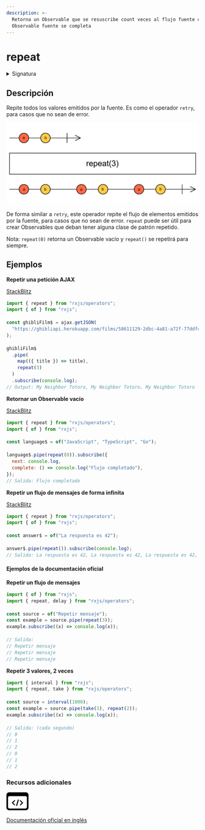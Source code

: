 ```yaml
---
description: >-
  Retorna un Observable que se resuscribe count veces al flujo fuente cuando el
  Observable fuente se completa
---
```


# repeat

<details>

<summary>Signatura</summary>

#### Firma

`repeat<T>(count: number = -1): MonoTypeOperatorFunction<T>`

#### Parámetros

#### Retorna

`MonoTypeOperatorFunction<T>`: Un Observable que se resuscribirá `count` veces al flujo fuente cuando el flujo fuente se complete.

</details>

## Descripción

Repite todos los valores emitidos por la fuente. Es como el operador `retry`, para casos que no sean de error.

![Diagrama de canicas del operador repeat](assets/images/marble-diagrams/utility/repeat.png)

De forma similar a `retry`, este operador repite el flujo de elementos emitidos por la fuente, para casos que no sean de error. `repeat` puede ser útil para crear Observables que deban tener alguna clase de patrón repetido.

Nota: `repeat(0)` retorna un Observable vacío y `repeat()` se repetirá para siempre.

## Ejemplos

**Repetir una petición AJAX**

[StackBlitz](https://stackblitz.com/edit/rxjs-repeat-1?file=index.ts)

```javascript
import { repeat } from "rxjs/operators";
import { of } from "rxjs";

const ghibliFilm$ = ajax.getJSON(
  "https://ghibliapi.herokuapp.com/films/58611129-2dbc-4a81-a72f-77ddfc1b1b49"
);

ghibliFilm$
  .pipe(
    map(({ title }) => title),
    repeat(3)
  )
  .subscribe(console.log);
// Output: My Neighbor Totoro, My Neighbor Totoro, My Neighbor Totoro
```

**Retornar un Observable vacío**

[StackBlitz](https://stackblitz.com/edit/rxjs-repeat-2?file=index.ts)

```javascript
import { repeat } from "rxjs/operators";
import { of } from "rxjs";

const language$ = of("JavaScript", "TypeScript", "Go");

language$.pipe(repeat(0)).subscribe({
  next: console.log,
  complete: () => console.log("Flujo completado"),
});
// Salida: Flujo completado
```

**Repetir un flujo de mensajes de forma infinita**

[StackBlitz](https://stackblitz.com/edit/rxjs-repeat-3?file=index.ts)

```javascript
import { repeat } from "rxjs/operators";
import { of } from "rxjs";

const answer$ = of("La respuesta es 42");

answer$.pipe(repeat()).subscribe(console.log);
// Salida: La respuesta es 42, La respuesta es 42, La respuesta es 42, La respuesta es 42...
```

#### Ejemplos de la documentación oficial

**Repetir un flujo de mensajes**

```javascript
import { of } from "rxjs";
import { repeat, delay } from "rxjs/operators";

const source = of("Repetir mensaje");
const example = source.pipe(repeat(3));
example.subscribe((x) => console.log(x));

// Salida:
// Repetir mensaje
// Repetir mensaje
// Repetir mensaje
```

**Repetir 3 valores, 2 veces**

```javascript
import { interval } from "rxjs";
import { repeat, take } from "rxjs/operators";

const source = interval(1000);
const example = source.pipe(take(3), repeat(2));
example.subscribe((x) => console.log(x));

// Salida: (cada segundo)
// 0
// 1
// 2
// 0
// 1
// 2
```

### Recursos adicionales

[![Source code](assets/icons/source-code.png)](https://github.com/ReactiveX/rxjs/blob/master/src/internal/operators/repeat.ts)

[Documentación oficial en inglés](https://rxjs.dev/api/operators/repeat)
